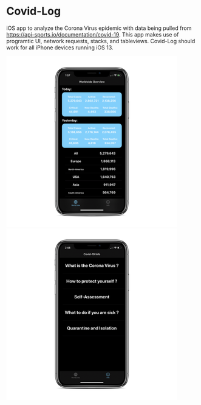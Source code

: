 # Covid-Log

iOS app to analyze the Corona Virus epidemic with data being pulled from https://api-sports.io/documentation/covid-19. This app makes use of programtic UI, network requests, stacks, and tableviews. Covid-Log should work for all iPhone devices running iOS 13. 

<img src="images/IMG_2C5010694BFC-1_iphonexspacegrey_portrait.png" width="450" height="450">
  
<img src="images/IMG_4EFD82C27629-1_iphonexspacegrey_portrait.png" width="450" height="450">
 
